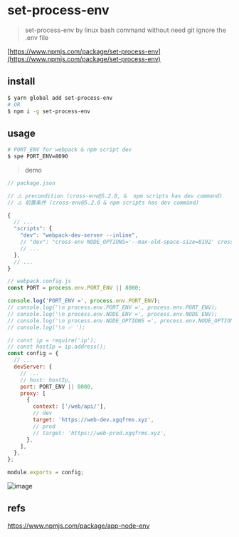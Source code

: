 # set-process-env

> set-process-env by linux bash command without need git ignore the .env file

[https://www.npmjs.com/package/set-process-env](https://www.npmjs.com/package/set-process-env)

## install

```sh
$ yarn global add set-process-env
# OR
$ npm i -g set-process-env

```

## usage


```sh
# PORT_ENV for webpack & npm script dev
$ spe PORT_ENV=8090

```

> demo

```js
// package.json

// ⚠️ precondition (cross-env@5.2.0, &  npm scripts has dev command)
// ⚠️ 前置条件 (cross-env@5.2.0 & npm scripts has dev command)

{
  // ...
  "scripts": {
    "dev": "webpack-dev-server --inline",
    // "dev": "cross-env NODE_OPTIONS='--max-old-space-size=8192' cross-env NODE_ENV=development webpack-dev-server --inline",
    // ...
  },
  // ...
}

```

```js
// webpack.config.js
const PORT = process.env.PORT_ENV || 8080;

console.log('PORT_ENV =', process.env.PORT_ENV);
// console.log('\n process.env.PORT_ENV =', process.env.PORT_ENV);
// console.log('\n process.env.NODE_ENV =', process.env.NODE_ENV);
// console.log('\n process.env.NODE_OPTIONS =', process.env.NODE_OPTIONS);
// console.log('\n ✅ ');

// const ip = require('ip');
// const hostIp = ip.address();
const config = {
  // ...
  devServer: {
    // ...
    // host: hostIp,
    port: PORT_ENV || 8080,
    proxy: [
      {
        context: ['/web/api/'],
        // dev
        target: 'https://web-dev.xgqfrms.xyz',
        // prod
        // target: 'https://web-prod.xgqfrms.xyz',
      },
    ],
  },
};

module.exports = config;

```


![image](https://user-images.githubusercontent.com/7291672/137370844-316bfd5e-fe0f-4e89-ab68-c937ee355a9b.png)


## refs

https://www.npmjs.com/package/app-node-env



<!-- 


$ spe PORT_ENV=8090

$ spe PORT_ENV=8090 PROXY_ENV=pre

 -->
